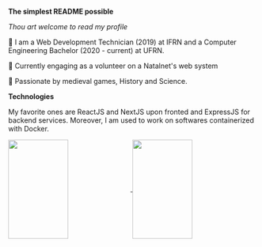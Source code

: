 
**The simplest README possible**

*Thou art welcome to read my profile*

:wave: I am a Web Development Technician (2019) at IFRN and a Computer Engineering Bachelor (2020 - current) at UFRN.

:pushpin: Currently engaging as a volunteer on a Natalnet's web system 

:game_die: Passionate by medieval games, History and Science.

**Technologies**

My favorite ones are ReactJS and NextJS upon fronted and ExpressJS for backend services. Moreover, I am used to work on softwares containerized with Docker.

<a href="https://github.com/anuraghazra/github-readme-stats">
  <img align="center" src="https://github-readme-stats.vercel.app/api/top-langs/?username=raphaelramosds&layout=compact" height="200px" width="49%"/>
</a>
<a href="https://github.com/anuraghazra/convoychat">
  <img align="center" src="https://github-readme-stats.vercel.app/api?username=raphaelramosds&show_icons=true" height="200px" width="49%"/>
</a>


